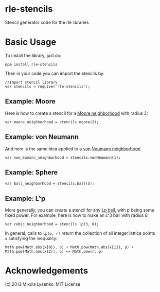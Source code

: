 rle-stencils
============

Stencil generator code for the rle libraries


Basic Usage
===========

To install the library, just do:

    npm install rle-stencils
    
Then in your code you can import the stencils by:

    //Import stencil library
    var stencils = require('rle-stencils');

Example: Moore
--------------

Here is how to create a stencil for a [Moore neighborhood](http://en.wikipedia.org/wiki/Moore_neighborhood) with radius 2:

    var moore_neighborhood = stencils.moore(2);
    
Example: von Neumann
--------------------

And here is the same idea applied to a [von Neumann neighborhood](http://en.wikipedia.org/wiki/Von_Neumann_neighborhood)

    var von_eumann_neighborhood = stencils.vonNeumann(1);

Example: Sphere
---------------

    var ball_neighborhood = stencils.ball(5);

Example: L^p
------------

More generally, you can create a stencil for any [Lp ball](http://en.wikipedia.org/wiki/Lp_space), with p being some fixed power.  For example, here is how to make an L^3 ball with radius 6:

    var cubic_neighborhood = stencils.lp(3, 6);
    
In general, calls to `lp(p, r)` return the collection of all integer lattice points `x` satisfying the inequality:

    Math.pow(Math.abs(x[0]), p) + Math.pow(Math.abs(x[1]), p) + Math.pow(Math.abs(x[2]), p) <= Math.pow(r, p)

Acknowledgements
================
(c) 2013 Mikola Lysenko.  MIT License
